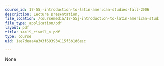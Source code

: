 ```yaml
---
course_id: 17-55j-introduction-to-latin-american-studies-fall-2006
description: Lecture presentation.
file_location: /coursemedia/17-55j-introduction-to-latin-american-studies-fall-2006/1ae7deaa4a303f693934115f5b1d6eac_ses15_civmil_s.pdf
file_type: application/pdf
layout: pdf
title: ses15_civmil_s.pdf
type: course
uid: 1ae7deaa4a303f693934115f5b1d6eac

---
```

None
